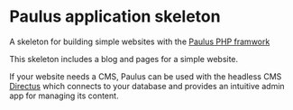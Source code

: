 # Paulus application skeleton

A skeleton for building simple websites with the [Paulus PHP framwork](https://github.com/mikebirch/paulus-php)

This skeleton includes a blog and pages for a simple website.

If your website needs a CMS, Paulus can be used with the headless CMS [Directus](https://directus.io/) which connects to your database and provides an intuitive admin app for managing its content. 
